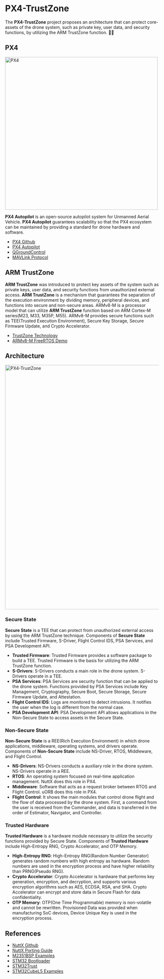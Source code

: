# PX4-TrustZone
The **PX4-TrustZone** project proposes an architecture that can protect core-assets of the drone system, such as private key, user data, and security functions, by utilizing the ARM TrustZone function. 🚁🔐  

## PX4
<img title="Architecture" alt="PX4" src="https://github.com/korkeep/PX4-TrustZone/raw/main/Architecture/PX4.png" width="500"/>  

**PX4 Autopilot** is an open-source autopilot system for Unmanned Aerial Vehicle. **PX4 Autopilot** guarantees scalability so that the PX4 ecosystem can be maintained by providing a standard for drone hardware and software.  
- [PX4 Github](https://github.com/PX4/PX4-Autopilot)
- [PX4 Autopilot](https://docs.px4.io/master/en/)
- [QGroundControl](http://qgroundcontrol.com/)
- [MAVLink Protocol](https://mavlink.io/en/)

## ARM TrustZone
**ARM TrustZone** was introduced to protect key assets of the system such as private keys, user data, and security functions from unauthorized external access. **ARM TrustZone** is a mechanism that guarantees the separation of the execution environment by dividing memory, peripheral devices, and functions into secure and non-secure areas. ARMv8-M is a processor model that can utilize **ARM TrustZone** function based on ARM Cortex-M series(M23, M33, M35P, M55). ARMv8-M provides secure functions such as TEE(Trusted Execution Environment), Secure Key Storage, Secure Firmware Update, and Crypto Accelerator.
- [TrustZone Technology](https://www.arm.com/why-arm/technologies/trustzone-for-cortex-m)
- [ARMv8-M FreeRTOS Demo](https://www.freertos.org/RTOS-Cortex-M23-NuMaker-PFM-M2351-Keil.html#SourceCodeOrg)

## Architecture
<img title="Architecture" alt="PX4-TrustZone" src="https://github.com/korkeep/PX4-TrustZone/raw/main/Architecture/PX4-TrustZone.PNG" width="800"/>

### Secure State
**Secure State** is a TEE that can protect from unauthorized external access by using the ARM TrustZone technique. Components of **Secure State** include Trusted Firmware, S-Driver, Flight Control IDS, PSA Services, and PSA Development API.
- **Trusted Firmware**: Trusted Firmware provides a software package to build a TEE. Trusted Firmware is the basis for utilizing the ARM TrustZone function.
- **S-Drivers**: S-Drivers conducts a main role in the drone system. S-Drivers operate in a TEE.
- **PSA Services**: PSA Services are security function that can be applied to the drone system. Functions provided by PSA Services include Key Management, Cryptography, Secure Boot, Secure Storage, Secure Firmware Update, and Attestation.
- **Flight Control IDS**: Logs are monitored to detect intrusions. It notifies the user when the log is different from the normal case.
- **PSA Development API**: PSA Development API allows applications in the Non-Secure State to access assets in the Secure State.

### Non-Secure State
**Non-Secure State** is a REE(Rich Execution Environment) in which drone applications, middleware, operating systems, and drivers operate. Components of **Non-Secure State** include NS-Driver, RTOS, Middleware, and Flight Control.  
- **NS-Drivers**: NS-Drivers conducts a auxiliary role in the drone system. NS-Drivers operate in a REE.
- **RTOS**: An operating system focused on real-time application management. NuttX does this role in PX4.
- **Middleware**: Software that acts as a request broker between RTOS and Flight Control. uORB does this role in PX4.
- **Flight Control**: It shows the main modules that control drone flight and the flow of data processed by the drone system. First, a command from the user is received from the Commander, and data is transferred in the order of Estimator, Navigator, and Controller.

### Trusted Hardware
**Trusted Hardware** is a hardware module necessary to utilize the security functions provided by Secure State. Components of **Trusted Hardware** include High-Entropy RNG, Crypto Accelerator, and OTP Memory.
- **High-Entropy RNG**: High-Entropy RNG(Random Number Generator) generates random numbers with high entropy as hardware. Random numbers are used in the encryption process and have higher reliability than PRNG(Pseudo RNG).
- **Crypto Accelerator**: Crypto Accelerator is hardware that performs key generation, encryption, and decryption, and supports various encryption algorithms such as AES, ECDSA, RSA, and SHA. Crypto Accelerator can encrypt and store data in Secure Flash for data confidentiality.
- **OTP Memory**: OTP(One Time Programmable) memory is non-volatile and cannot be rewritten. Provisioned Data was provided when manufacturing SoC devices, Device Unique Key is used in the encryption process.


## References
- [NuttX Github](https://github.com/PX4/NuttX)
- [NuttX Porting Guide](https://cwiki.apache.org/confluence/display/NUTTX/Porting+Guide)
- [M2351BSP Examples](https://github.com/OpenNuvoton/M2351BSP)
- [STM32 Bootloader](https://docs.px4.io/master/en/software_update/stm32_bootloader.html)
- [STM32Trust](https://www.st.com/content/st_com/en/ecosystems/stm32trust.html)
- [STM32CubeL5 Examples](https://github.com/STMicroelectronics/STM32CubeL5)

